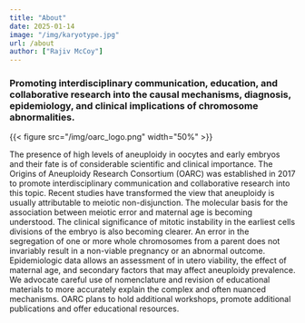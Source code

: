 ```yaml
---
title: "About"
date: 2025-01-14
image: "/img/karyotype.jpg"
url: /about
author: ["Rajiv McCoy"]
---
```

### Promoting interdisciplinary communication, education, and collaborative research into the causal mechanisms, diagnosis, epidemiology, and clinical implications of chromosome abnormalities.

{{< figure src="/img/oarc_logo.png" width="50%" >}}


The presence of high levels of aneuploidy in oocytes and early embryos and their fate is of considerable scientific and clinical importance. The Origins of Aneuploidy Research Consortium (OARC) was established in 2017 to promote interdisciplinary communication and collaborative research into this topic. Recent studies have transformed the view that aneuploidy is usually attributable to meiotic non-disjunction. The molecular basis for the association between meiotic error and maternal age is becoming understood. The clinical significance of mitotic instability in the earliest cells divisions of the embryo is also becoming clearer. An error in the segregation of one or more whole chromosomes from a parent does not invariably result in a non-viable pregnancy or an abnormal outcome. Epidemiologic data allows an assessment of in utero viability, the effect of maternal age, and secondary factors that may affect aneuploidy prevalence. We advocate careful use of nomenclature and revision of educational materials to more accurately explain the complex and often nuanced mechanisms. OARC plans to hold additional workshops, promote additional publications and offer educational resources.